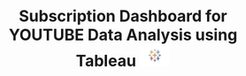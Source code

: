 <h1 align="center">Subscription Dashboard for YOUTUBE Data Analysis using Tableau
<a href="https://public.tableau.com/app/profile/krishna.anand7092" target="_blank" rel="noreferrer">
<img src="https://github.com/anandaiml19/Subscription-Dashboard-for-365-Data-Science-EduTech-Platform-using-Tableau-SQL-and-Excel/blob/main/Images/Tableau.jpg" 
alt="tableau" width="55" height="40"/> </a> </h1>
